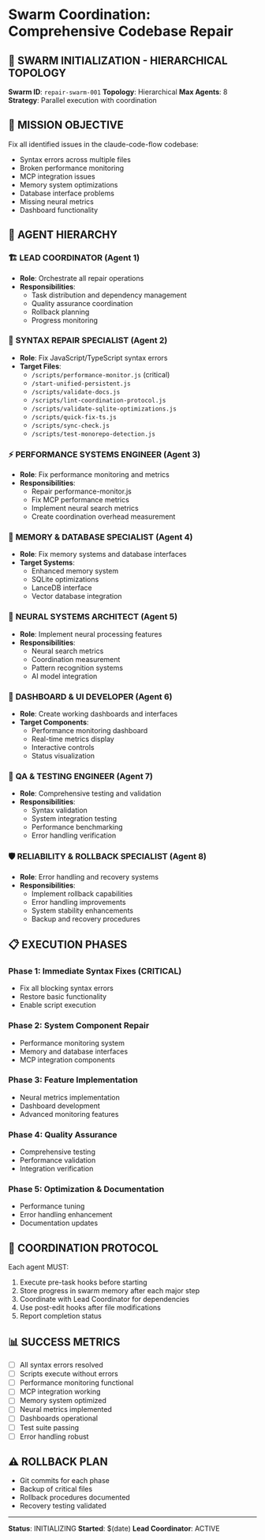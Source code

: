 # Swarm Coordination: Comprehensive Codebase Repair

## 🚀 SWARM INITIALIZATION - HIERARCHICAL TOPOLOGY

**Swarm ID**: `repair-swarm-001`
**Topology**: Hierarchical 
**Max Agents**: 8
**Strategy**: Parallel execution with coordination

## 🎯 MISSION OBJECTIVE

Fix all identified issues in the claude-code-flow codebase:
- Syntax errors across multiple files
- Broken performance monitoring
- MCP integration issues
- Memory system optimizations
- Database interface problems
- Missing neural metrics
- Dashboard functionality

## 👥 AGENT HIERARCHY

### 🏗️ **LEAD COORDINATOR** (Agent 1)
- **Role**: Orchestrate all repair operations
- **Responsibilities**: 
  - Task distribution and dependency management
  - Quality assurance coordination
  - Rollback planning
  - Progress monitoring

### 🔧 **SYNTAX REPAIR SPECIALIST** (Agent 2)
- **Role**: Fix JavaScript/TypeScript syntax errors
- **Target Files**:
  - `/scripts/performance-monitor.js` (critical)
  - `/start-unified-persistent.js`
  - `/scripts/validate-docs.js`
  - `/scripts/lint-coordination-protocol.js`
  - `/scripts/validate-sqlite-optimizations.js`
  - `/scripts/quick-fix-ts.js`
  - `/scripts/sync-check.js`
  - `/scripts/test-monorepo-detection.js`

### ⚡ **PERFORMANCE SYSTEMS ENGINEER** (Agent 3)
- **Role**: Fix performance monitoring and metrics
- **Responsibilities**:
  - Repair performance-monitor.js
  - Fix MCP performance metrics
  - Implement neural search metrics
  - Create coordination overhead measurement

### 💾 **MEMORY & DATABASE SPECIALIST** (Agent 4)
- **Role**: Fix memory systems and database interfaces
- **Target Systems**:
  - Enhanced memory system
  - SQLite optimizations
  - LanceDB interface
  - Vector database integration

### 🧠 **NEURAL SYSTEMS ARCHITECT** (Agent 5)
- **Role**: Implement neural processing features
- **Responsibilities**:
  - Neural search metrics
  - Coordination measurement
  - Pattern recognition systems
  - AI model integration

### 🎨 **DASHBOARD & UI DEVELOPER** (Agent 6)
- **Role**: Create working dashboards and interfaces
- **Target Components**:
  - Performance monitoring dashboard
  - Real-time metrics display
  - Interactive controls
  - Status visualization

### 🧪 **QA & TESTING ENGINEER** (Agent 7)
- **Role**: Comprehensive testing and validation
- **Responsibilities**:
  - Syntax validation
  - System integration testing
  - Performance benchmarking
  - Error handling verification

### 🛡️ **RELIABILITY & ROLLBACK SPECIALIST** (Agent 8)
- **Role**: Error handling and recovery systems
- **Responsibilities**:
  - Implement rollback capabilities
  - Error handling improvements
  - System stability enhancements
  - Backup and recovery procedures

## 📋 EXECUTION PHASES

### Phase 1: Immediate Syntax Fixes (CRITICAL)
- Fix all blocking syntax errors
- Restore basic functionality
- Enable script execution

### Phase 2: System Component Repair
- Performance monitoring system
- Memory and database interfaces
- MCP integration components

### Phase 3: Feature Implementation
- Neural metrics implementation
- Dashboard development
- Advanced monitoring features

### Phase 4: Quality Assurance
- Comprehensive testing
- Performance validation
- Integration verification

### Phase 5: Optimization & Documentation
- Performance tuning
- Error handling enhancement
- Documentation updates

## 🔄 COORDINATION PROTOCOL

Each agent MUST:
1. Execute pre-task hooks before starting
2. Store progress in swarm memory after each major step
3. Coordinate with Lead Coordinator for dependencies
4. Use post-edit hooks after file modifications
5. Report completion status

## 📊 SUCCESS METRICS

- [ ] All syntax errors resolved
- [ ] Scripts execute without errors
- [ ] Performance monitoring functional
- [ ] MCP integration working
- [ ] Memory system optimized
- [ ] Neural metrics implemented
- [ ] Dashboards operational
- [ ] Test suite passing
- [ ] Error handling robust

## ⚠️ ROLLBACK PLAN

- Git commits for each phase
- Backup of critical files
- Rollback procedures documented
- Recovery testing validated

---
**Status**: INITIALIZING
**Started**: $(date)
**Lead Coordinator**: ACTIVE